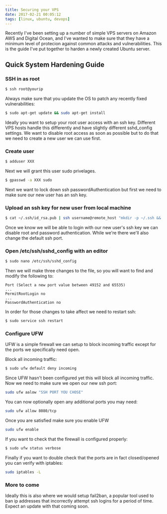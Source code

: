 ```yaml
---
title: Securing your VPS
date: 2017-02-21 00:05:12
tags: [linux, ubuntu, devops]
---
```

Recently I've been setting up a number of simple VPS servers on Amazon AWS and Digital Ocean, and I've wanted to make sure that they have a minimum level of protecion against common attacks and vulnerabilities. This is the guide I've put together to harden a newly created Ubuntu server.

## Quick System Hardening Guide

### SSH in as root

``` bash
$ ssh root@yourip
```

Always make sure that you update the OS to patch any recently fixed vulnerabilities:
``` bash
$ sudo apt-get update && sudo apt-get install
```

Ideally you want to setup your root user access with an ssh key. Different VPS hosts handle this differently and have slightly different sshd_config settings. We want to disable root access as soon as possible but to do that we need to create a new user we can use first.

### Create user

``` bash
$ adduser XXX
```
Next we will grant this user sudo privelages.
``` bash
$ gpasswd -a XXX sudo
```

Next we want to lock down ssh passwordAuthentication but first we need to make sure our new user has an ssh key.

### Upload an ssh key for new user from local machine

``` bash
$ cat ~/.ssh/id_rsa.pub | ssh username@remote_host "mkdir -p ~/.ssh && cat >> ~/.ssh/authorized_keys"
```

Once we know we will be able to login with our new user's ssh key we can disable root and password authentication. While we're there we'll also change the default ssh port.

### Open /etc/ssh/sshd_config with an editor

``` bash
$ sudo nano /etc/ssh/sshd_config
```

Then we will make three changes to the file, so you will want to find and modify the following to:
```
Port (Select a new port value between 49152 and 65535)
...
PermitRootLogin no
...
PasswordAuthentication no
```

In order for those changes to take affect we need to restart ssh:

``` bash
$ sudo service ssh restart
```

### Configure UFW
UFW is a simple firewall we can setup to block incoming traffic except for the ports we specifically need open.

Block all incoming traffic:
``` bash
$ sudo ufw default deny incoming
```
Since UFW hasn't been configured yet this will block all incoming traffic. Now we need to make sure we open our new ssh port:

``` bash
sudo ufw aalow "SSH PORT YOU CHOSE"
```

You can now optionally open any additional ports you may need:
``` bash
sudo ufw allow 8080/tcp
```

Once you are satisfied make sure you enable UFW

``` bash
sudo ufw enable
```

If you want to check that the firewall is configured properly:
``` bash
$ sudo ufw status verbose
```

Finally if you want to double check that the ports are in fact closed/opened you can verify with iptables:
``` bash
sudo iptables -L
```

### More to come
Ideally this is also where we would setup fail2ban, a popular tool used to ban ip addresses that incorrectly attempt ssh logins for a period of time. Expect an update with that coming soon.

